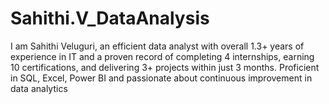 # Sahithi.V_DataAnalysis

I am Sahithi Veluguri, an efficient data analyst with overall 1.3+ years of experience in IT and a proven record of completing 4 internships, earning 10
 certifications, and delivering 3+ projects within just 3 months. Proficient in SQL, Excel, Power BI and passionate about continuous
 improvement in data analytics
